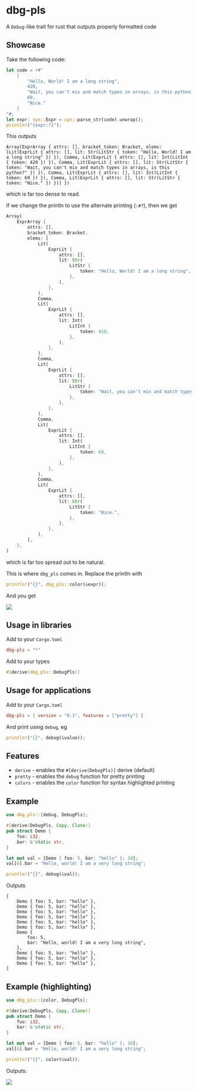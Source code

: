 # dbg-pls

A `Debug`-like trait for rust that outputs properly formatted code

## Showcase

Take the following code:

```rust
let code = r#"
    [
        "Hello, World! I am a long string",
        420,
        "Wait, you can't mix and match types in arrays, is this python?",
        69,
        "Nice."
    ]
"#;
let expr: syn::Expr = syn::parse_str(code).unwrap();
println!("{expr:?}");
```

This outputs
```
Array(ExprArray { attrs: [], bracket_token: Bracket, elems: [Lit(ExprLit { attrs: [], lit: Str(LitStr { token: "Hello, World! I am a long string" }) }), Comma, Lit(ExprLit { attrs: [], lit: Int(LitInt { token: 420 }) }), Comma, Lit(ExprLit { attrs: [], lit: Str(LitStr { token: "Wait, you can't mix and match types in arrays, is this python?" }) }), Comma, Lit(ExprLit { attrs: [], lit: Int(LitInt { token: 69 }) }), Comma, Lit(ExprLit { attrs: [], lit: Str(LitStr { token: "Nice." }) })] })
```
which is far too dense to read.

If we change the println to use the alternate printing (`:#?`), then we get
```rust
Array(
    ExprArray {
        attrs: [],
        bracket_token: Bracket,
        elems: [
            Lit(
                ExprLit {
                    attrs: [],
                    lit: Str(
                        LitStr {
                            token: "Hello, World! I am a long string",
                        },
                    ),
                },
            ),
            Comma,
            Lit(
                ExprLit {
                    attrs: [],
                    lit: Int(
                        LitInt {
                            token: 420,
                        },
                    ),
                },
            ),
            Comma,
            Lit(
                ExprLit {
                    attrs: [],
                    lit: Str(
                        LitStr {
                            token: "Wait, you can't mix and match types in arrays, is this python?",
                        },
                    ),
                },
            ),
            Comma,
            Lit(
                ExprLit {
                    attrs: [],
                    lit: Int(
                        LitInt {
                            token: 69,
                        },
                    ),
                },
            ),
            Comma,
            Lit(
                ExprLit {
                    attrs: [],
                    lit: Str(
                        LitStr {
                            token: "Nice.",
                        },
                    ),
                },
            ),
        ],
    },
)
```
which is far too spread out to be natural.

This is where `dbg_pls` comes in. Replace the println with
```rust
println!("{}", dbg_pls::color(&expr));
```
And you get

![](readme/kitchen-sink.png)

## Usage in libraries

Add to your `Cargo.toml`
```toml
dbg-pls = "*"
```

Add to your types

```rust
#[derive(dbg_pls::DebugPls)]
```

## Usage for applications

Add to your `Cargo.toml`
```toml
dbg-pls = { version = "0.1", features = ["pretty"] }
```

And print using `debug`, eg

```rust
println!("{}", debug(&value));
```

## Features

* `derive` - enables the `#[derive(DebugPls)]` derive (default)
* `pretty` - enables the `debug` function for pretty printing
* `colors` - enables the `color` function for syntax highlighted printing

## Example

```rust
use dbg_pls::{debug, DebugPls};

#[derive(DebugPls, Copy, Clone)]
pub struct Demo {
    foo: i32,
    bar: &'static str,
}

let mut val = [Demo { foo: 5, bar: "hello" }; 10];
val[6].bar = "Hello, world! I am a very long string";

println!("{}", debug(&val));
```
Outputs
```text
[
    Demo { foo: 5, bar: "hello" },
    Demo { foo: 5, bar: "hello" },
    Demo { foo: 5, bar: "hello" },
    Demo { foo: 5, bar: "hello" },
    Demo { foo: 5, bar: "hello" },
    Demo { foo: 5, bar: "hello" },
    Demo {
        foo: 5,
        bar: "Hello, world! I am a very long string",
    },
    Demo { foo: 5, bar: "hello" },
    Demo { foo: 5, bar: "hello" },
    Demo { foo: 5, bar: "hello" },
]
```

## Example (highlighting)

```rust
use dbg_pls::{color, DebugPls};

#[derive(DebugPls, Copy, Clone)]
pub struct Demo {
    foo: i32,
    bar: &'static str,
}

let mut val = [Demo { foo: 5, bar: "hello" }; 10];
val[6].bar = "Hello, world! I am a very long string";

println!("{}", color(&val));
```
Outputs:

![](readme/highlighted.png)
